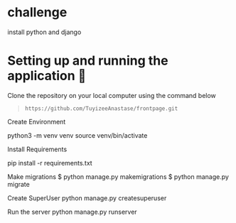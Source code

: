 # challenge

install python and django 

# Setting up and running the application 🔧

Clone the repository on your local computer using the command below

> `https://github.com/TuyizeeAnastase/frontpage.git`

Create Environment

python3 -m venv venv
source venv/bin/activate

Install Requirements

pip install -r requirements.txt

Make migrations
$ python manage.py makemigrations
$ python manage.py migrate

Create SuperUser
python manage.py createsuperuser

Run the server
python manage.py runserver
